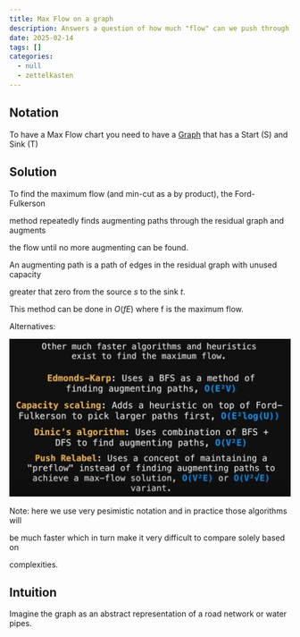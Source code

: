 ```yaml
---
title: Max Flow on a graph
description: Answers a question of how much "flow" can we push through the network
date: 2025-02-14
tags: []
categories:
  - null
  - zettelkasten
---
```


## Notation

To have a Max Flow chart you need to have a [Graph](Graph.md) that has a Start (S) and Sink (T)

## Solution

To find the maximum flow (and min-cut as a by product), the Ford-Fulkerson

method repeatedly finds augmenting paths through the residual graph and augments

the flow until no more augmenting can be found. 

An augmenting path is a path of edges in the residual graph with unused capacity

greater that zero from the source $s$ to the sink $t$.

This method can be done in $O(fE)$ where f is the maximum flow. 

Alternatives:

![Pasted image 20221102235228](attachments/Pasted%20image%2020221102235228.png)

Note: here we use very pesimistic notation and in practice those algorithms will

be much faster which in turn make it very difficult to compare solely based on

complexities.

## Intuition

Imagine the graph as an abstract representation of a road network or water pipes.
